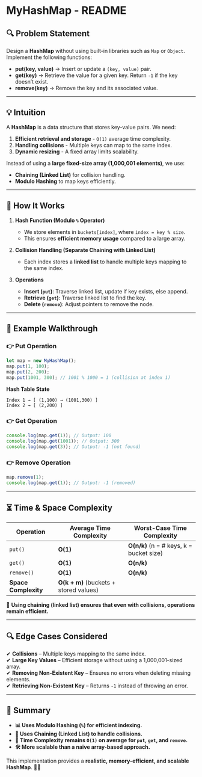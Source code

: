 # MyHashMap - README

## 🔍 Problem Statement
Design a **HashMap** without using built-in libraries such as `Map` or `Object`. Implement the following functions:
- **put(key, value)** → Insert or update a `(key, value)` pair.
- **get(key)** → Retrieve the value for a given key. Return `-1` if the key doesn’t exist.
- **remove(key)** → Remove the key and its associated value.

---

## 💡 Intuition
A **HashMap** is a data structure that stores key-value pairs. We need:
1. **Efficient retrieval and storage** - `O(1)` average time complexity.
2. **Handling collisions** - Multiple keys can map to the same index.
3. **Dynamic resizing** - A fixed array limits scalability.

Instead of using a **large fixed-size array (1,000,001 elements)**, we use:
- **Chaining (Linked List)** for collision handling.
- **Modulo Hashing** to map keys efficiently.

---

## 🚀 How It Works
1. **Hash Function (Modulo `%` Operator)**  
   - We store elements in `buckets[index]`, where `index = key % size`.
   - This ensures **efficient memory usage** compared to a large array.

2. **Collision Handling (Separate Chaining with Linked List)**  
   - Each index stores a **linked list** to handle multiple keys mapping to the same index.

3. **Operations**
   - **Insert (`put`)**: Traverse linked list, update if key exists, else append.
   - **Retrieve (`get`)**: Traverse linked list to find the key.
   - **Delete (`remove`)**: Adjust pointers to remove the node.

---

## 📌 Example Walkthrough
### 👉 Put Operation
```javascript
let map = new MyHashMap();
map.put(1, 100);
map.put(2, 200);
map.put(1001, 300); // 1001 % 1000 = 1 (collision at index 1)
```
**Hash Table State**
```
Index 1 → [ (1,100) → (1001,300) ]
Index 2 → [ (2,200) ]
```

### 👉 Get Operation
```javascript
console.log(map.get(1)); // Output: 100
console.log(map.get(1001)); // Output: 300
console.log(map.get(3)); // Output: -1 (not found)
```

### 👉 Remove Operation
```javascript
map.remove(1);
console.log(map.get(1)); // Output: -1 (removed)
```

---

## ⏳ Time & Space Complexity
| Operation | Average Time Complexity | Worst-Case Time Complexity |
|-----------|----------------------|------------------------|
| `put()` | **O(1)** | **O(n/k)** (n = # keys, k = bucket size) |
| `get()` | **O(1)** | **O(n/k)** |
| `remove()` | **O(1)** | **O(n/k)** |
| **Space Complexity** | **O(k + m)** (buckets + stored values) |

🚀 **Using chaining (linked list) ensures that even with collisions, operations remain efficient.**

---

## 🔍 Edge Cases Considered
✔ **Collisions** – Multiple keys mapping to the same index.  
✔ **Large Key Values** – Efficient storage without using a 1,000,001-sized array.  
✔ **Removing Non-Existent Key** – Ensures no errors when deleting missing elements.  
✔ **Retrieving Non-Existent Key** – Returns `-1` instead of throwing an error.

---

## 🎯 Summary
- **📊 Uses Modulo Hashing (`%`) for efficient indexing.**
- **🔗 Uses Chaining (Linked List) to handle collisions.**
- **🚀 Time Complexity remains `O(1)` on average for `put`, `get`, and `remove`.**
- **🛠 More scalable than a naive array-based approach.**

This implementation provides a **realistic, memory-efficient, and scalable HashMap**. 🚀🔥

